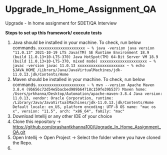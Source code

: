 # Upgrade_In_Home_Assignment_QA
Upgrade - In home assignment for SDET/QA Interview

**Steps to set up this framework/ execute tests**

1. Java should be installed in your machine. To check, run below commands.
      `xxxxxxxxxxxxxxxxxxxxx ~ % java -version
      java version "11.0.13" 2021-10-19 LTS
      Java(TM) SE Runtime Environment 18.9 (build 11.0.13+10-LTS-370)
      Java HotSpot(TM) 64-Bit Server VM 18.9 (build 11.0.13+10-LTS-370, mixed mode)
      xxxxxxxxxxxxxxxxxxxxx ~ % javac -version
      javac 11.0.13
      xxxxxxxxxxxxxxxxxxxxx ~ % echo $JAVA_HOME
      /Library/Java/JavaVirtualMachines/jdk-11.0.13.jdk/Contents/Home`
2. Maven should be installed in your machine. To check, run below commands.
     `xxxxxxxxxxxxxxxxxxxxx ~ % mvn --version
      Apache Maven 3.8.4 (9b656c72d54e5bacbed989b64718c159fe39b537)
      Maven home: /Users/prkhanna/Desktop/Automation/apache-maven-3.8.4
      Java version: 11.0.13, vendor: Oracle Corporation, runtime: /Library/Java/JavaVirtualMachines/jdk-11.0.13.jdk/Contents/Home
      Default locale: en_US, platform encoding: UTF-8
      OS name: "mac os x", version: "11.5", arch: "x86_64", family: "mac"`
3. Download Intellij or any other IDE of your choice
4. Clone this repository -> https://github.com/prashantkhanna100/Upgrade_In_Home_Assignment_QA.git
5. Open Intellij -> Open Project -> Select the folder where you have cloned the Repo.
6. 

